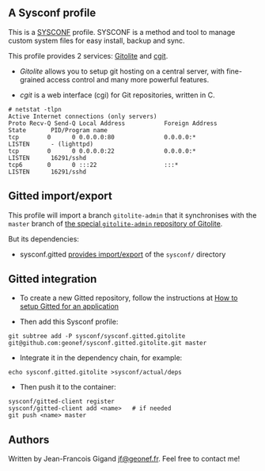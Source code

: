 ## A Sysconf profile

This is a [SYSCONF](https://github.com/geonef/sysconf.base)
profile. SYSCONF is a method and tool to manage custom system files
for easy install, backup and sync.

This profile provides 2 services: [Gitolite](http://gitolite.com/) and [cgit](http://git.zx2c4.com/cgit/about/).

* *Gitolite* allows you to setup git hosting on a central server, with fine-grained access control and many more powerful features.

* *cgit* is a web interface (cgi) for Git repositories, written in C.



```
# netstat -tlpn
Active Internet connections (only servers)
Proto Recv-Q Send-Q Local Address           Foreign Address         State       PID/Program name
tcp        0      0 0.0.0.0:80              0.0.0.0:*               LISTEN      - (lighttpd)
tcp        0      0 0.0.0.0:22              0.0.0.0:*               LISTEN      16291/sshd
tcp6       0      0 :::22                   :::*                    LISTEN      16291/sshd
```


## Gitted import/export

This profile will import a branch ```gitolite-admin``` that it
synchronises with the ```master``` branch of
[the special ```gitolite-admin``` repository of Gitolite](http://gitolite.com/gitolite/concepts.html).


But its dependencies:
* sysconf.gitted [provides import/export](https://github.com/geonef/sysconf.gitted/tree/master/tree/etc/gitted/sync) of the ```sysconf/``` directory


## Gitted integration

* To create a new Gitted repository, follow the instructions at
  [How to setup Gitted for an application](https://github.com/geonef/sysconf.gitted/blob/master/doc/howto-create-new.md)

* Then add this Sysconf profile:
```
git subtree add -P sysconf/sysconf.gitted.gitolite git@github.com:geonef/sysconf.gitted.gitolite.git master
```

* Integrate it in the dependency chain, for example:
```
echo sysconf.gitted.gitolite >sysconf/actual/deps
```

* Then push it to the container:
```
sysconf/gitted-client register
sysconf/gitted-client add <name>   # if needed
git push <name> master
```


## Authors

Written by Jean-Francois Gigand <jf@geonef.fr>. Feel free to contact me!
